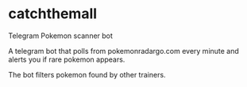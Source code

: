 # catchthemall
Telegram Pokemon scanner bot

A telegram bot that polls from pokemonradargo.com every minute and alerts you if rare pokemon appears.

The bot filters pokemon found by other trainers.
